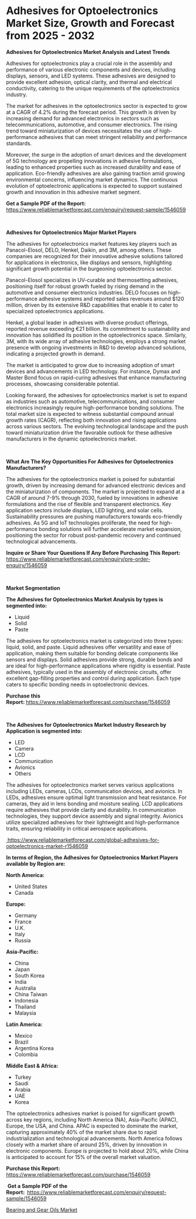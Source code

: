 <p><h1>Adhesives for Optoelectronics Market Size, Growth and Forecast from 2025 - 2032</h1></p><p><strong>Adhesives for Optoelectronics Market Analysis and Latest Trends</strong></p>
<p><p>Adhesives for optoelectronics play a crucial role in the assembly and performance of various electronic components and devices, including displays, sensors, and LED systems. These adhesives are designed to provide excellent adhesion, optical clarity, and thermal and electrical conductivity, catering to the unique requirements of the optoelectronics industry.</p><p>The market for adhesives in the optoelectronics sector is expected to grow at a CAGR of 4.2% during the forecast period. This growth is driven by increasing demand for advanced electronics in sectors such as telecommunications, automotive, and consumer electronics. The rising trend toward miniaturization of devices necessitates the use of high-performance adhesives that can meet stringent reliability and performance standards.</p><p>Moreover, the surge in the adoption of smart devices and the development of 5G technology are propelling innovations in adhesive formulations, leading to enhanced properties such as increased durability and ease of application. Eco-friendly adhesives are also gaining traction amid growing environmental concerns, influencing market dynamics. The continuous evolution of optoelectronic applications is expected to support sustained growth and innovation in this adhesive market segment.</p></p>
<p><strong>Get a Sample PDF of the Report:&nbsp;</strong> <a href="https://www.reliablemarketforecast.com/enquiry/request-sample/1546059?utm_campaign=2781&utm_medium=2&utm_source=Github&utm_content=ia&utm_term=02042025&utm_id=adhesives-for-optoelectronics">https://www.reliablemarketforecast.com/enquiry/request-sample/1546059</a></p>
<p>&nbsp;</p>
<p><strong>Adhesives for Optoelectronics Major Market Players</strong></p>
<p><p>The adhesives for optoelectronics market features key players such as Panacol-Elosol, DELO, Henkel, Daikin, and 3M, among others. These companies are recognized for their innovative adhesive solutions tailored for applications in electronics, like displays and sensors, highlighting significant growth potential in the burgeoning optoelectronics sector.</p><p>Panacol-Elosol specializes in UV-curable and thermosetting adhesives, positioning itself for robust growth fueled by rising demand in the automotive and consumer electronics industries. DELO focuses on high-performance adhesive systems and reported sales revenues around $120 million, driven by its extensive R&D capabilities that enable it to cater to specialized optoelectronics applications.</p><p>Henkel, a global leader in adhesives with diverse product offerings, reported revenue exceeding €21 billion. Its commitment to sustainability and innovation has solidified its position in the optoelectronics space. Similarly, 3M, with its wide array of adhesive technologies, employs a strong market presence with ongoing investments in R&D to develop advanced solutions, indicating a projected growth in demand.</p><p>The market is anticipated to grow due to increasing adoption of smart devices and advancements in LED technology. For instance, Dymax and Master Bond focus on rapid-curing adhesives that enhance manufacturing processes, showcasing considerable potential.</p><p>Looking forward, the adhesives for optoelectronics market is set to expand as industries such as automotive, telecommunications, and consumer electronics increasingly require high-performance bonding solutions. The total market size is expected to witness substantial compound annual growth rates (CAGR), reflecting both innovation and rising applications across various sectors. The evolving technological landscape and the push toward miniaturization drive the favorable outlook for these adhesive manufacturers in the dynamic optoelectronics market.</p></p>
<p>&nbsp;</p>
<p><strong>What Are The Key Opportunities For Adhesives for Optoelectronics Manufacturers?</strong></p>
<p><p>The adhesives for the optoelectronics market is poised for substantial growth, driven by increasing demand for advanced electronic devices and the miniaturization of components. The market is projected to expand at a CAGR of around 7-9% through 2030, fueled by innovations in adhesive formulations and the rise of flexible and transparent electronics. Key application sectors include displays, LED lighting, and solar cells. Sustainability pressures are pushing manufacturers towards eco-friendly adhesives. As 5G and IoT technologies proliferate, the need for high-performance bonding solutions will further accelerate market expansion, positioning the sector for robust post-pandemic recovery and continued technological advancements.</p></p>
<p><strong>Inquire or Share Your Questions If Any Before Purchasing This Report:</strong> <a href="https://www.reliablemarketforecast.com/enquiry/pre-order-enquiry/1546059?utm_campaign=2781&utm_medium=2&utm_source=Github&utm_content=ia&utm_term=02042025&utm_id=adhesives-for-optoelectronics">https://www.reliablemarketforecast.com/enquiry/pre-order-enquiry/1546059</a></p>
<p>&nbsp;</p>
<p><strong>Market Segmentation</strong></p>
<p><strong>The Adhesives for Optoelectronics Market Analysis by types is segmented into:</strong></p>
<p><ul><li>Liquid</li><li>Solid</li><li>Paste</li></ul></p>
<p><p>The adhesives for optoelectronics market is categorized into three types: liquid, solid, and paste. Liquid adhesives offer versatility and ease of application, making them suitable for bonding delicate components like sensors and displays. Solid adhesives provide strong, durable bonds and are ideal for high-performance applications where rigidity is essential. Paste adhesives, typically used in the assembly of electronic circuits, offer excellent gap-filling properties and control during application. Each type caters to specific bonding needs in optoelectronic devices.</p></p>
<p><strong>Purchase this Report:&nbsp;</strong><a href="https://www.reliablemarketforecast.com/purchase/1546059?utm_campaign=2781&utm_medium=2&utm_source=Github&utm_content=ia&utm_term=02042025&utm_id=adhesives-for-optoelectronics">https://www.reliablemarketforecast.com/purchase/1546059</a></p>
<p>&nbsp;</p>
<p><strong>The Adhesives for Optoelectronics Market Industry Research by Application is segmented into:</strong></p>
<p><ul><li>LED</li><li>Camera</li><li>LCD</li><li>Communication</li><li>Avionics</li><li>Others</li></ul></p>
<p><p>The adhesives for optoelectronics market serves various applications including LEDs, cameras, LCDs, communication devices, and avionics. In LEDs, adhesives ensure optimal light transmission and heat resistance. For cameras, they aid in lens bonding and moisture sealing. LCD applications require adhesives that provide clarity and durability. In communication technologies, they support device assembly and signal integrity. Avionics utilize specialized adhesives for their lightweight and high-performance traits, ensuring reliability in critical aerospace applications.</p></p>
<p><a href="https://www.reliablemarketforecast.com/global-adhesives-for-optoelectronics-market-r1546059?utm_campaign=2781&utm_medium=2&utm_source=Github&utm_content=ia&utm_term=02042025&utm_id=adhesives-for-optoelectronics">&nbsp;https://www.reliablemarketforecast.com/global-adhesives-for-optoelectronics-market-r1546059</a></p>
<p><strong>In terms of Region, the Adhesives for Optoelectronics Market Players available by Region are:</strong></p>
<p>
    <p> <strong> North America: </strong>
        <ul>
            <li>United States</li>
            <li>Canada</li>
        </ul>
        </p> 
    <p> <strong> Europe: </strong>
        <ul>
            <li>Germany</li>
            <li>France</li>
            <li>U.K.</li>
            <li>Italy</li>
            <li>Russia</li>
        </ul>
        </p> 
    <p> <strong> Asia-Pacific: </strong>
        <ul>
            <li>China</li>
            <li>Japan</li>
            <li>South Korea</li>
            <li>India</li>
            <li>Australia</li>
            <li>China Taiwan</li>
            <li>Indonesia</li>
            <li>Thailand</li>
            <li>Malaysia</li>
        </ul>
        </p> 
    <p> <strong> Latin America: </strong>
        <ul>
            <li>Mexico</li>
            <li>Brazil</li>
            <li>Argentina Korea</li>
            <li>Colombia</li>
        </ul>
        </p> 
    <p> <strong> Middle East & Africa: </strong>
        <ul>
            <li>Turkey</li>
            <li>Saudi</li>
            <li>Arabia</li>
            <li>UAE</li>
            <li>Korea</li>
        </ul>
    </p>
    </p>
<p><p>The optoelectronics adhesives market is poised for significant growth across key regions, including North America (NA), Asia-Pacific (APAC), Europe, the USA, and China. APAC is expected to dominate the market, capturing approximately 40% of the market share due to rapid industrialization and technological advancements. North America follows closely with a market share of around 25%, driven by innovation in electronic components. Europe is projected to hold about 20%, while China is anticipated to account for 15% of the overall market valuation.</p></p>
<p><strong>Purchase this Report: </strong><a href="https://www.reliablemarketforecast.com/purchase/1546059?utm_campaign=2781&utm_medium=2&utm_source=Github&utm_content=ia&utm_term=02042025&utm_id=adhesives-for-optoelectronics">https://www.reliablemarketforecast.com/purchase/1546059</a></p>
<p>&nbsp;<strong>Get a Sample PDF of the Report:&nbsp;&nbsp;</strong><a href="https://www.reliablemarketforecast.com/enquiry/request-sample/1546059?utm_campaign=2781&utm_medium=2&utm_source=Github&utm_content=ia&utm_term=02042025&utm_id=adhesives-for-optoelectronics">https://www.reliablemarketforecast.com/enquiry/request-sample/1546059</a></p>
<p><strong></strong></p>
<p><p><a href="https://github.com/iroldilom/Market-Research-Report-List-1/blob/main/bearing-and-gear-oils-market.md?utm_campaign=2781&utm_medium=2&utm_source=Github&utm_content=ia&utm_term=02042025&utm_id=adhesives-for-optoelectronics">Bearing and Gear Oils Market</a></p></p>